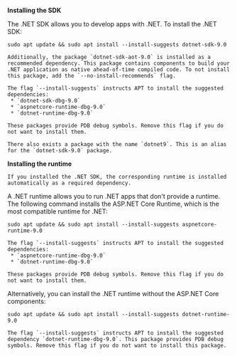 **Installing the SDK**

The .NET SDK allows you to develop apps with .NET. To install the .NET SDK:

```text
sudo apt update && sudo apt install --install-suggests dotnet-sdk-9.0
```

```{note}
Additionally, the package `dotnet-sdk-aot-9.0` is installed as a recommended dependency. This package contains components to build your .NET application as native ahead-of-time compiled code. To not install this package, add the `--no-install-recommends` flag.

The flag `--install-suggests` instructs APT to install the suggested dependencies:
 * `dotnet-sdk-dbg-9.0`
 * `aspnetcore-runtime-dbg-9.0`
 * `dotnet-runtime-dbg-9.0`
 
These packages provide PDB debug symbols. Remove this flag if you do not want to install them.
```

```{tip}
There also exists a package with the name `dotnet9`. This is an alias for the `dotnet-sdk-9.0` package.
```

**Installing the runtime**

```{note}
If you installed the .NET SDK, the corresponding runtime is installed automatically as a required dependency.
```

A .NET runtime allows you to run .NET apps that don't provide a runtime. The following command installs the ASP\.NET Core Runtime, which is the most compatible runtime for .NET:

```text
sudo apt update && sudo apt install --install-suggests aspnetcore-runtime-9.0
```

```{note}
The flag `--install-suggests` instructs APT to install the suggested dependencies:
 * `aspnetcore-runtime-dbg-9.0`
 * `dotnet-runtime-dbg-9.0`
 
These packages provide PDB debug symbols. Remove this flag if you do not want to install them.
```

Alternatively, you can install the .NET runtime without the ASP\.NET Core components:

```text
sudo apt update && sudo apt install --install-suggests dotnet-runtime-9.0
```

```{note}
The flag `--install-suggests` instructs APT to install the suggested dependency `dotnet-runtime-dbg-9.0`. This package provides PDB debug symbols. Remove this flag if you do not want to install this package.
```
